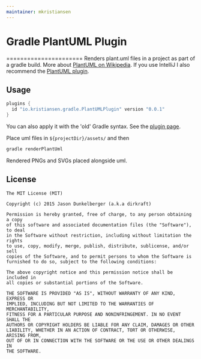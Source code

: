 ```yaml
---
maintainer: mkristiansen
---
```

# Gradle PlantUML Plugin

======================
Renders plant.uml files in a project as part of a gradle build.
More about [PlantUML on Wikipedia](http://en.wikipedia.org/wiki/PlantUML).
If you use IntelliJ I also recommend the [PlantUML plugin](https://github.com/esteinberg/plantuml4idea).

## Usage

```gradle
plugins {
  id "io.kristiansen.gradle.PlantUMLPlugin" version "0.0.1"
}
```

You can also apply it with the 'old' Gradle syntax. See the [plugin page](https://plugins.gradle.org/plugin/io.`kristiansen.gradle.PlantUMLPlugin).

Place uml files in `${projectDir}/assets/` and then

```bash
gradle renderPlantUml
```

Rendered PNGs and SVGs placed alongside uml.

## License

```license
The MIT License (MIT)

Copyright (c) 2015 Jason Dunkelberger (a.k.a dirkraft)

Permission is hereby granted, free of charge, to any person obtaining a copy
of this software and associated documentation files (the "Software"), to deal
in the Software without restriction, including without limitation the rights
to use, copy, modify, merge, publish, distribute, sublicense, and/or sell
copies of the Software, and to permit persons to whom the Software is
furnished to do so, subject to the following conditions:

The above copyright notice and this permission notice shall be included in
all copies or substantial portions of the Software.

THE SOFTWARE IS PROVIDED "AS IS", WITHOUT WARRANTY OF ANY KIND, EXPRESS OR
IMPLIED, INCLUDING BUT NOT LIMITED TO THE WARRANTIES OF MERCHANTABILITY,
FITNESS FOR A PARTICULAR PURPOSE AND NONINFRINGEMENT. IN NO EVENT SHALL THE
AUTHORS OR COPYRIGHT HOLDERS BE LIABLE FOR ANY CLAIM, DAMAGES OR OTHER
LIABILITY, WHETHER IN AN ACTION OF CONTRACT, TORT OR OTHERWISE, ARISING FROM,
OUT OF OR IN CONNECTION WITH THE SOFTWARE OR THE USE OR OTHER DEALINGS IN
THE SOFTWARE.
```
